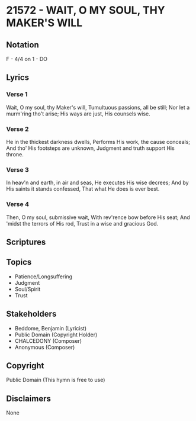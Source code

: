 # 21572 - WAIT, O MY SOUL, THY MAKER'S WILL

## Notation

F - 4/4 on 1 - DO

## Lyrics

### Verse 1

Wait, O my soul, thy Maker's will, Tumultuous passions, all be still; Nor let a murm'ring tho't arise; His ways are just, His counsels wise.



### Verse 2

He in the thickest darkness dwells, Performs His work, the cause conceals; And tho' His footsteps are unknown, Judgment and truth support His throne.


### Verse 3

In heav'n and earth, in air and seas, He executes His wise decrees; And by His saints it stands confessed, That what He does is ever best.


### Verse 4

Then, O my soul, submissive wait, With rev'rence bow before His seat; And 'midst the terrors of His rod, Trust in a wise and gracious God.


## Scriptures


## Topics

- Patience/Longsuffering
- Judgment
- Soul/Spirit
- Trust

## Stakeholders

- Beddome, Benjamin (Lyricist)
- Public Domain (Copyright Holder)
- CHALCEDONY (Composer)
- Anonymous (Composer)

## Copyright

Public Domain
(This hymn is free to use)

## Disclaimers

None


